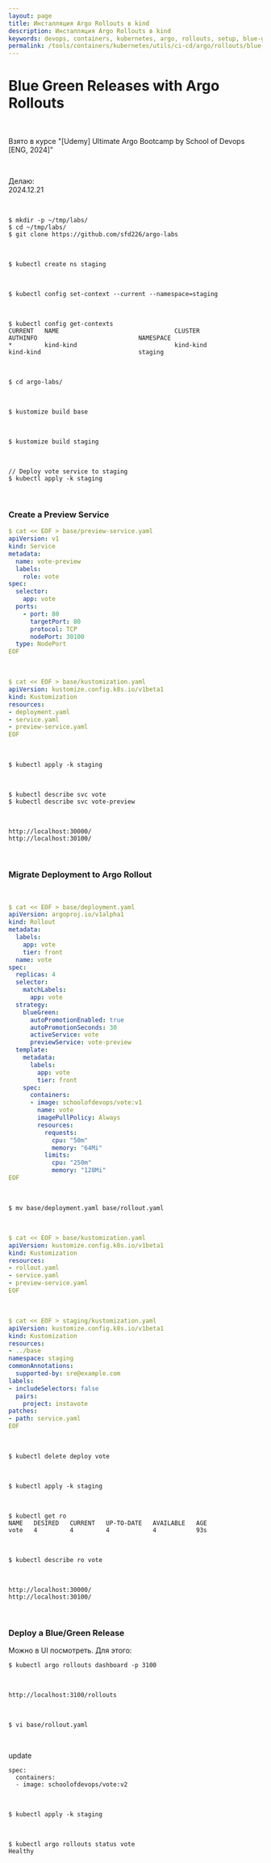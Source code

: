 ```yaml
---
layout: page
title: Инсталляция Argo Rollouts в kind
description: Инсталляция Argo Rollouts в kind
keywords: devops, containers, kubernetes, argo, rollouts, setup, blue-green
permalink: /tools/containers/kubernetes/utils/ci-cd/argo/rollouts/blue-green/
---
```


# Blue Green Releases with Argo Rollouts

<br/>

Взято в курсе "[Udemy] Ultimate Argo Bootcamp by School of Devops [ENG, 2024]"

<br/>

Делаю:  
2024.12.21

<br/>

```
$ mkdir -p ~/tmp/labs/
$ cd ~/tmp/labs/
$ git clone https://github.com/sfd226/argo-labs
```

<br/>

```
$ kubectl create ns staging
```

<br/>

```
$ kubectl config set-context --current --namespace=staging
```

<br/>

```
$ kubectl config get-contexts
CURRENT   NAME                                CLUSTER                            AUTHINFO                            NAMESPACE
*         kind-kind                           kind-kind                          kind-kind                           staging
```

<br/>

```
$ cd argo-labs/
```

<br/>

```
$ kustomize build base
```

<br/>

```
$ kustomize build staging
```

<br/>

```
// Deploy vote service to staging
$ kubectl apply -k staging
```

<br/>

### Create a Preview Service

```yaml
$ cat << EOF > base/preview-service.yaml
apiVersion: v1
kind: Service
metadata:
  name: vote-preview
  labels:
    role: vote
spec:
  selector:
    app: vote
  ports:
    - port: 80
      targetPort: 80
      protocol: TCP
      nodePort: 30100
  type: NodePort
EOF
```

<br/>

```yaml
$ cat << EOF > base/kustomization.yaml
apiVersion: kustomize.config.k8s.io/v1beta1
kind: Kustomization
resources:
- deployment.yaml
- service.yaml
- preview-service.yaml
EOF
```

<br/>

```
$ kubectl apply -k staging
```

<br/>

```
$ kubectl describe svc vote
$ kubectl describe svc vote-preview
```

<br/>

```
http://localhost:30000/
http://localhost:30100/
```

<br/>

### Migrate Deployment to Argo Rollout

<br/>

```yaml
$ cat << EOF > base/deployment.yaml
apiVersion: argoproj.io/v1alpha1
kind: Rollout
metadata:
  labels:
    app: vote
    tier: front
  name: vote
spec:
  replicas: 4
  selector:
    matchLabels:
      app: vote
  strategy:
    blueGreen:
      autoPromotionEnabled: true
      autoPromotionSeconds: 30
      activeService: vote
      previewService: vote-preview
  template:
    metadata:
      labels:
        app: vote
        tier: front
    spec:
      containers:
      - image: schoolofdevops/vote:v1
        name: vote
        imagePullPolicy: Always
        resources:
          requests:
            cpu: "50m"
            memory: "64Mi"
          limits:
            cpu: "250m"
            memory: "128Mi"
EOF
```

<br/>

```
$ mv base/deployment.yaml base/rollout.yaml
```

<br/>

```yaml
$ cat << EOF > base/kustomization.yaml
apiVersion: kustomize.config.k8s.io/v1beta1
kind: Kustomization
resources:
- rollout.yaml
- service.yaml
- preview-service.yaml
EOF
```

<br/>

```yaml
$ cat << EOF > staging/kustomization.yaml
apiVersion: kustomize.config.k8s.io/v1beta1
kind: Kustomization
resources:
- ../base
namespace: staging
commonAnnotations:
  supported-by: sre@example.com
labels:
- includeSelectors: false
  pairs:
    project: instavote
patches:
- path: service.yaml
EOF
```

<br/>

```
$ kubectl delete deploy vote
```

<br/>

```
$ kubectl apply -k staging
```

<br/>

```
$ kubectl get ro
NAME   DESIRED   CURRENT   UP-TO-DATE   AVAILABLE   AGE
vote   4         4         4            4           93s
```

<br/>

```
$ kubectl describe ro vote
```

<br/>

```
http://localhost:30000/
http://localhost:30100/
```

<br/>

### Deploy a Blue/Green Release

Можно в UI посмотреть. Для этого:

```
$ kubectl argo rollouts dashboard -p 3100
```

<br/>

```
http://localhost:3100/rollouts
```

<br/>

```
$ vi base/rollout.yaml
```

<br/>

update

```
spec:
  containers:
  - image: schoolofdevops/vote:v2
```

<br/>

```
$ kubectl apply -k staging
```

<br/>

```
$ kubectl argo rollouts status vote
Healthy
```
